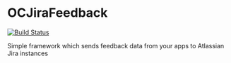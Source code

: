 OCJiraFeedback
==============

[![Build Status](https://travis-ci.org/vbergae/OCJiraFeedback.png?branch=master)](https://travis-ci.org/vbergae/OCJiraFeedback)

Simple framework which sends feedback data from your apps to Atlassian Jira instances
